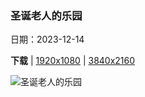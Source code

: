 ### 圣诞老人的乐园

日期：2023-12-14

**下载**  |  [1920x1080](https://cn.bing.com/th?id=OHR.SantaPark_ZH-CN7444715899_1920x1080.jpg)  |  [3840x2160](https://cn.bing.com/th?id=OHR.SantaPark_ZH-CN7444715899_UHD.jpg)

![圣诞老人的乐园](https://cn.bing.com/th?id=OHR.SantaPark_ZH-CN7444715899_1920x1080.jpg "罗瓦涅米的圣诞老人公园，拉普兰德，芬兰 (© lukutin77/Getty Images)")

